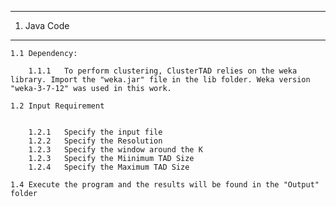 
-----------------------------------------------------------
1.	Java Code
-----------------------------------------------------------
	
	1.1 Dependency: 
	
		1.1.1	To perform clustering, ClusterTAD relies on the weka library. Import the "weka.jar" file in the lib folder. Weka version "weka-3-7-12" was used in this work.
		
	1.2 Input Requirement
		
		
		1.2.1	Specify the input file
		1.2.2 	Specify the Resolution
		1.2.3   Specify the window around the K
		1.2.3	Specify the Miinimum TAD Size		
		1.2.4	Specify the Maximum TAD Size
		
	1.4 Execute the program and the results will be found in the "Output" folder
		
